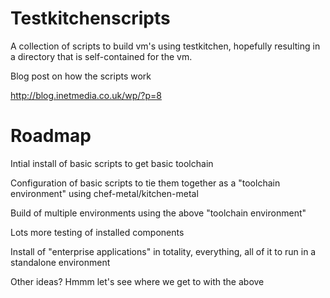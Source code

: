 Testkitchenscripts
==================

A collection of scripts to build vm's using testkitchen, hopefully resulting in a directory that is self-contained for the vm.

Blog post on how the scripts work

http://blog.inetmedia.co.uk/wp/?p=8

Roadmap
=======

Intial install of basic scripts to get basic toolchain

Configuration of basic scripts to tie them together as a "toolchain environment" using chef-metal/kitchen-metal

Build of multiple environments using the above "toolchain environment"

Lots more testing of installed components

Install of "enterprise applications" in totality, everything, all of it to run in a standalone environment

Other ideas?  Hmmm let's see where we get to with the above



